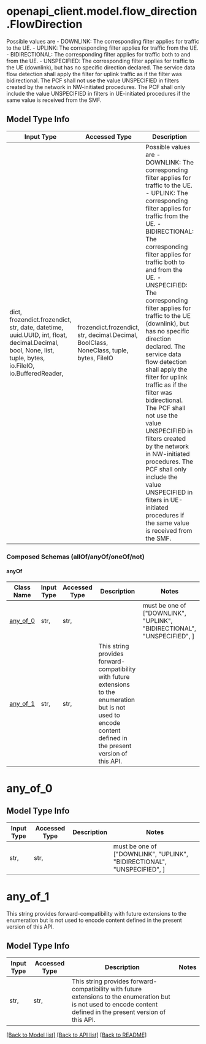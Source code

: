 # openapi_client.model.flow_direction.FlowDirection

Possible values are - DOWNLINK: The corresponding filter applies for traffic to the UE. - UPLINK: The corresponding filter applies for traffic from the UE. - BIDIRECTIONAL: The corresponding filter applies for traffic both to and from the UE. - UNSPECIFIED: The corresponding filter applies for traffic to the UE (downlink), but has no specific direction declared. The service data flow detection shall apply the filter for uplink traffic as if the filter was bidirectional. The PCF shall not use the value UNSPECIFIED in filters created by the network in NW-initiated procedures. The PCF shall only include the value UNSPECIFIED in filters in UE-initiated procedures if the same value is received from the SMF. 

## Model Type Info
Input Type | Accessed Type | Description | Notes
------------ | ------------- | ------------- | -------------
dict, frozendict.frozendict, str, date, datetime, uuid.UUID, int, float, decimal.Decimal, bool, None, list, tuple, bytes, io.FileIO, io.BufferedReader,  | frozendict.frozendict, str, decimal.Decimal, BoolClass, NoneClass, tuple, bytes, FileIO | Possible values are - DOWNLINK: The corresponding filter applies for traffic to the UE. - UPLINK: The corresponding filter applies for traffic from the UE. - BIDIRECTIONAL: The corresponding filter applies for traffic both to and from the UE. - UNSPECIFIED: The corresponding filter applies for traffic to the UE (downlink), but has no specific direction declared. The service data flow detection shall apply the filter for uplink traffic as if the filter was bidirectional. The PCF shall not use the value UNSPECIFIED in filters created by the network in NW-initiated procedures. The PCF shall only include the value UNSPECIFIED in filters in UE-initiated procedures if the same value is received from the SMF.  | 

### Composed Schemas (allOf/anyOf/oneOf/not)
#### anyOf
Class Name | Input Type | Accessed Type | Description | Notes
------------- | ------------- | ------------- | ------------- | -------------
[any_of_0](#any_of_0) | str,  | str,  |  | must be one of ["DOWNLINK", "UPLINK", "BIDIRECTIONAL", "UNSPECIFIED", ] 
[any_of_1](#any_of_1) | str,  | str,  | This string provides forward-compatibility with future extensions to the enumeration but is not used to encode content defined in the present version of this API.  | 

# any_of_0

## Model Type Info
Input Type | Accessed Type | Description | Notes
------------ | ------------- | ------------- | -------------
str,  | str,  |  | must be one of ["DOWNLINK", "UPLINK", "BIDIRECTIONAL", "UNSPECIFIED", ] 

# any_of_1

This string provides forward-compatibility with future extensions to the enumeration but is not used to encode content defined in the present version of this API. 

## Model Type Info
Input Type | Accessed Type | Description | Notes
------------ | ------------- | ------------- | -------------
str,  | str,  | This string provides forward-compatibility with future extensions to the enumeration but is not used to encode content defined in the present version of this API.  | 

[[Back to Model list]](../../README.md#documentation-for-models) [[Back to API list]](../../README.md#documentation-for-api-endpoints) [[Back to README]](../../README.md)

